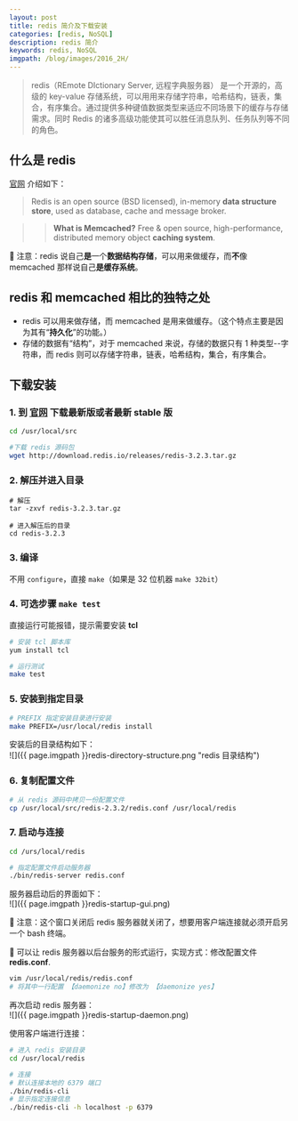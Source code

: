```yaml
---
layout: post
title: redis 简介及下载安装
categories: [redis, NoSQL]
description: redis 简介
keywords: redis, NoSQL
imgpath: /blog/images/2016_2H/
---
```

>redis（REmote DIctionary Server, 远程字典服务器） 是一个开源的，高级的 key-value 存储系统，可以用用来存储字符串，哈希结构，链表，集合，有序集合。通过提供多种键值数据类型来适应不同场景下的缓存与存储需求。同时 Redis 的诸多高级功能使其可以胜任消息队列、任务队列等不同的角色。

## 什么是 redis

[官网](http://redis.io) 介绍如下：

>Redis is an open source (BSD licensed), in-memory **data structure store**, used as database, cache and message broker.

>>**What is Memcached?**
Free & open source, high-performance, distributed memory object **caching system**.

 :bell: 注意：redis 说自己**是**一个**数据结构存储**，可以用来做缓存，而**不**像 memcached 那样说自己**是缓存系统**。

## redis 和 memcached 相比的独特之处

* redis 可以用来做存储，而 memcached 是用来做缓存。（这个特点主要是因为其有“**持久化**”的功能。）
* 存储的数据有“结构”，对于 memcached 来说，存储的数据只有 1 种类型--字符串，而 redis 则可以存储字符串，链表，哈希结构，集合，有序集合。

## 下载安装

### 1. 到 [官网](http://redis.io) 下载最新版或者最新 stable 版

```bash
cd /usr/local/src

#下载 redis 源码包
wget http://download.redis.io/releases/redis-3.2.3.tar.gz
```

### 2. 解压并进入目录

```shell
# 解压
tar -zxvf redis-3.2.3.tar.gz

# 进入解压后的目录
cd redis-3.2.3
```

### 3. 编译

不用 `configure`，直接 `make`（如果是 32 位机器 `make 32bit`）

### 4. 可选步骤 `make test`

直接运行可能报错，提示需要安装 **tcl**

```bash
# 安装 tcl 脚本库
yum install tcl

# 运行测试
make test
```

### 5. 安装到指定目录

```bash
# PREFIX 指定安装目录进行安装
make PREFIX=/usr/local/redis install
```

安装后的目录结构如下：  
![]({{ page.imgpath }}redis-directory-structure.png "redis 目录结构")

### 6. 复制配置文件

```bash
# 从 redis 源码中拷贝一份配置文件
cp /usr/local/src/redis-2.3.2/redis.conf /usr/local/redis
```

### 7. 启动与连接

```bash
cd /urs/local/redis

# 指定配置文件启动服务器
./bin/redis-server redis.conf
```
服务器启动后的界面如下：  
![]({{ page.imgpath }}redis-startup-gui.png)

:bell: 注意：这个窗口关闭后 redis 服务器就关闭了，想要用客户端连接就必须开启另一个 bash 终端。

:memo: 可以让 redis 服务器以后台服务的形式运行，实现方式：修改配置文件 **redis.conf**.

```bash
vim /usr/local/redis/redis.conf
# 将其中一行配置 【daemonize no】修改为 【daemonize yes】
```
再次启动 redis 服务器：  
![]({{ page.imgpath }}redis-startup-daemon.png)

使用客户端进行连接：

```bash
# 进入 redis 安装目录
cd /usr/local/redis

# 连接
# 默认连接本地的 6379 端口
./bin/redis-cli
# 显示指定连接信息
./bin/redis-cli -h localhost -p 6379
```
